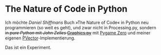 # The Nature of Code in Python

Ich möchte *Daniel Shiffmans* Buch »The Nature of Code« in Python neu programmieren (so weit es geht), und zwar nicht in Processing.py, sondern <del>in *pure Python* mit *John Zelles* [Graphics.py](http://cognitiones.kantel-chaos-team.de/programmierung/python/graphicspy.html)</del> mit [Pygame Zero](https://pygame-zero.readthedocs.io/en/stable/) und meiner eigenen [PVector](https://github.com/kantel/pvector)-Implementierung.

Das ist ein Experiment.